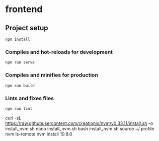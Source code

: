 # frontend

## Project setup
```
npm install
```

### Compiles and hot-reloads for development
```
npm run serve
```

### Compiles and minifies for production
```
npm run build
```

### Lints and fixes files
```
npm run lint
```


curl -sL https://raw.githubusercontent.com/creationix/nvm/v0.33.11/install.sh -o install_nvm.sh
nano install_nvm.sh
bash install_nvm.sh
source ~/.profile
nvm ls-remote
nvm install 10.8.0
